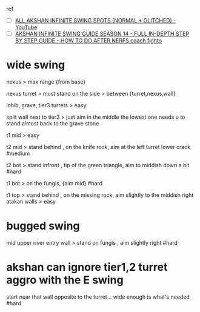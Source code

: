 ref
- [ ] [ALL AKSHAN INFINITE SWING SPOTS (NORMAL + GLITCHED) - YouTube](https://www.youtube.com/watch?v=Uyh-QviGmZQ&t=716s)
- [ ] [AKSHAN INFINITE SWING GUIDE SEASON 14 - FULL IN-DEPTH STEP BY STEP GUIDE - HOW TO DO AFTER NERFS coach fighto](https://www.youtube.com/watch?v=aLVNscIzm24&t=715s)
# wide swing
nexus > max range {from base}

nexus turret > must stand on the side > between {turret,nexus,wall}

inhib, grave, tier3 turrets  > easy

split wall next to tier3 > just aim in the middle
	the lowest one needs u to stand almost back to the grave stone

t1 mid > easy

t2 mid > stand behind , on the knife rock, aim at the left turret lower crack #medium

t2 bot > stand infront , tip of the green triangle, aim to middish down a bit #hard

t1 bot > on the fungis, {aim mid} #hard

t1 top > stand behind , on the missing rock, aim slightly to the middish right
atakan walls > easy

# bugged swing

mid  upper river entry wall > stand on fungis , aim slightly right #hard 


# akshan can ignore tier1,2 turret aggro with the E swing
start near that wall opposite to the turret .. wide enough is what's needed #hard 